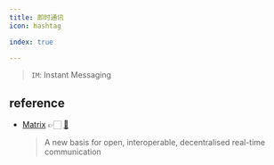 ```yaml
---
title: 即时通讯
icon: hashtag

index: true

---
```


> `IM`: Instant Messaging

<!-- more -->

## reference

- [Matrix](https://matrix.org) 👉🏻 [🐙](https://github.com/matrix-org)
    > A new basis for open, interoperable, decentralised real-time communication